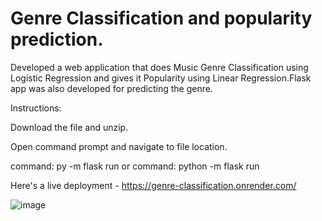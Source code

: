 # Genre Classification and popularity prediction.

Developed a web application that does Music Genre Classification using Logistic Regression and gives it Popularity using Linear Regression.Flask app was also developed for predicting the genre.

Instructions:

Download the file and unzip.

Open command prompt and navigate to file location.

command: py -m flask run 
or
command: python -m flask run

Here's a live deployment - https://genre-classification.onrender.com/

![image](https://github.com/Amritha-07/Genre-Classification/assets/74042644/adefbc5c-83b8-47ca-9fbf-fd1236aadf7e)
